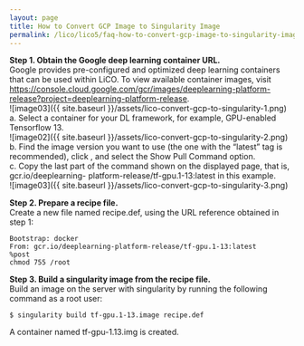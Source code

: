 ```yaml
---
layout: page
title: How to Convert GCP Image to Singularity Image 
permalink: /lico/lico5/faq-how-to-convert-gcp-image-to-singularity-image
---
```

**Step 1. Obtain the Google deep learning container URL.**   
Google provides pre-configured and optimized deep learning containers that can be used within LiCO. To view available container images, visit <https://console.cloud.google.com/gcr/images/deeplearning-platform-release?project=deeplearning-platform-release>.  
![image03]({{ site.baseurl }}/assets/lico-convert-gcp-to-singularity-1.png)  
a. Select a container for your DL framework, for example, GPU-enabled Tensorflow 13.  
![image02]({{ site.baseurl }}/assets/lico-convert-gcp-to-singularity-2.png)  
b. Find the image version you want to use (the one with the “latest” tag is recommended), click , and select the Show Pull Command option.  
c. Copy the last part of the command shown on the displayed page, that is, gcr.io/deeplearning- platform-release/tf-gpu.1-13:latest in this example.  
![image03]({{ site.baseurl }}/assets/lico-convert-gcp-to-singularity-3.png)  

**Step 2. Prepare a recipe file.**  
Create a new file named recipe.def, using the URL reference obtained in step 1:

```
Bootstrap: docker
From: gcr.io/deeplearning-platform-release/tf-gpu.1-13:latest
%post
chmod 755 /root
```

**Step 3. Build a singularity image from the recipe file.**  
Build an image on the server with singularity by running the following command as a root user:

```
$ singularity build tf-gpu.1-13.image recipe.def
```

A container named tf-gpu-1.13.img is created.
